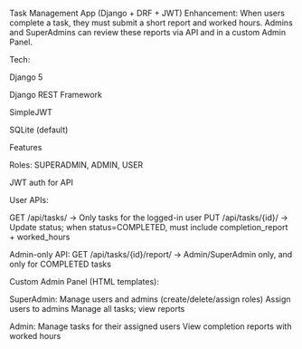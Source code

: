 Task Management App (Django + DRF + JWT)
Enhancement: When users complete a task, they must submit a short report and worked hours. Admins and SuperAdmins can review these reports via API and in a custom Admin Panel.

Tech:

Django 5

Django REST Framework

SimpleJWT

SQLite (default)

Features

Roles: SUPERADMIN, ADMIN, USER

JWT auth for API

User APIs:

GET /api/tasks/ → Only tasks for the logged-in user
PUT /api/tasks/{id}/ → Update status; when status=COMPLETED, must include completion_report + worked_hours

Admin-only API:
GET /api/tasks/{id}/report/ → Admin/SuperAdmin only, and only for COMPLETED tasks

Custom Admin Panel (HTML templates):

SuperAdmin:
Manage users and admins (create/delete/assign roles)
Assign users to admins
Manage all tasks; view reports

Admin:
Manage tasks for their assigned users
View completion reports with worked hours
